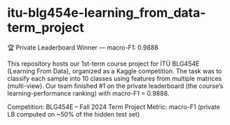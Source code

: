 # itu-blg454e-learning_from_data-term_project

🏆 Private Leaderboard Winner — macro-F1: 0.9888

This repository hosts our 1st-term course project for İTÜ BLG454E (Learning From Data), organized as a Kaggle competition. The task was to classify each sample into 10 classes using features from multiple matrices (multi-view).
Our team finished #1 on the private leaderboard (the course’s learning-performance ranking) with macro-F1 = 0.9888.

Competition: BLG454E – Fall 2024 Term Project
Metric: macro-F1 (private LB computed on ~50% of the hidden test set)
